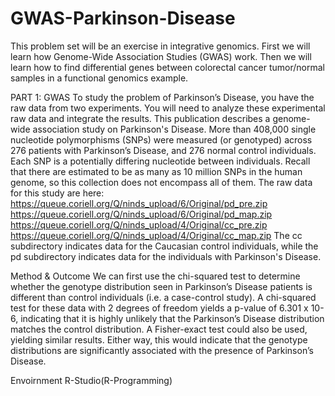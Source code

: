 # GWAS-Parkinson-Disease


This problem set will be an exercise in integrative genomics. First we will learn how Genome-Wide Association Studies (GWAS) work. Then we will learn how to find differential genes between colorectal cancer tumor/normal samples in a functional genomics example.


PART 1: GWAS
To study the problem of Parkinson’s Disease, you have the raw data from two experiments. You will need to analyze these experimental raw data and integrate the results. This publication describes a genome-wide association study on Parkinson's Disease. More than 408,000 single nucleotide polymorphisms (SNPs) were measured (or genotyped) across 276 patients with Parkinson’s Disease, and 276 normal control individuals. Each SNP is a potentially differing nucleotide between individuals. Recall that there are estimated to be as many as 10 million SNPs in the human genome, so this collection does not encompass all of them. The raw data for this study are here:
https://queue.coriell.org/Q/ninds_upload/6/Original/pd_pre.zip
https://queue.coriell.org/Q/ninds_upload/6/Original/pd_map.zip
https://queue.coriell.org/Q/ninds_upload/4/Original/cc_pre.zip
https://queue.coriell.org/Q/ninds_upload/4/Original/cc_map.zip The cc subdirectory indicates data for the Caucasian control individuals, while the pd subdirectory indicates data for the individuals with Parkinson's Disease.


Method & Outcome
We can first use the chi-squared test to determine whether the genotype distribution seen in Parkinson’s Disease patients is different than control individuals (i.e. a case-control study). A chi-squared test for these data with 2 degrees of freedom yields a p-value of 6.301 x 10-6, indicating that it is highly unlikely that the Parkinson’s Disease distribution matches the control distribution. A Fisher-exact test could also be used, yielding similar results. Either way, this would indicate that the genotype distributions are significantly associated with the presence of Parkinson’s Disease.


Envoirnment
R-Studio(R-Programming)
